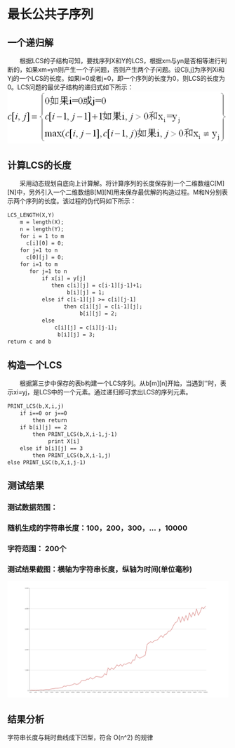 ﻿# 最长公共子序列

## 一个递归解
　　根据LCS的子结构可知，要找序列X和Y的LCS，根据xm与yn是否相等进行判断的，如果xm=yn则产生一个子问题，否则产生两个子问题。设C[i,j]为序列Xi和Yj的一个LCS的长度。如果i=0或者j=0，即一个序列的长度为0，则LCS的长度为0。LCS问题的最优子结构的递归式如下所示：
![](./动态规划表达式.png)
## 计算LCS的长度
　　采用动态规划自底向上计算解。将计算序列的长度保存到一个二维数组C[M][N]中，另外引入一个二维数组B[M][N]用来保存最优解的构造过程。M和N分别表示两个序列的长度。该过程的伪代码如下所示：
```
LCS_LENGTH(X,Y)
    m = length(X);
    n = length(Y);
    for i = 1 to m
      c[i][0] = 0;
    for j=1 to n
      c[0][j] = 0;
    for i=1 to m
       for j=1 to n
           if x[i] = y[j]
              then c[i][j] = c[i-1][j-1]+1;
                   b[i][j] = 1;
           else if c[i-1][j] >= c[i][j-1]
                  then c[i][j] = c[i-1][j];
                       b[i][j] = 2;
           else
               c[i][j] = c[i][j-1];
                b[i][j] = 3;
return c and b
```
## 构造一个LCS
　　根据第三步中保存的表b构建一个LCS序列。从b[m][n]开始，当遇到'\'时，表示xi=yj，是LCS中的一个元素。通过递归即可求出LCS的序列元素。

```
PRINT_LCS(b,X,i,j)
    if i==0 or j==0
        then return
    if b[i][j] == 2
        then PRINT_LCS(b,X,i-1,j-1)
             print X[i]
    else if b[i][j] == 3
        then PRINT_LCS(b,X,i-1,j)
else PRINT_LSC(b,X,i,j-1)
```
## 测试结果
### 测试数据范围： 
### 随机生成的字符串长度：100，200，300，... ，10000
### 字符范围： 200个
### 测试结果截图：横轴为字符串长度，纵轴为时间(单位毫秒)
![](./测试结果.png)
## 结果分析
字符串长度与耗时曲线成下凹型，符合 O(n^2) 的规律